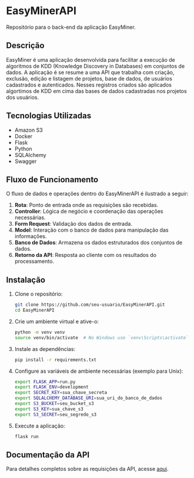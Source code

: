 # EasyMinerAPI

Repositório para o back-end da aplicação EasyMiner.

## Descrição
EasyMiner é uma aplicação desenvolvida para facilitar a execução de algoritmos de KDD (Knowledge Discovery in Databases) em conjuntos de dados.
A aplicação é se resume a uma API que trabalha com criação, exclusão, edição e listagem de projetos, base de dados, de usuários cadastrados e autenticados.
Nesses registros criados são aplicados algortimos de KDD em cima das bases de dados cadastradas nos projetos dos usuários.

## Tecnologias Utilizadas

- Amazon S3
- Docker
- Flask
- Python
- SQLAlchemy
- Swagger

## Fluxo de Funcionamento
O fluxo de dados e operações dentro do EasyMinerAPI é ilustrado a seguir:

1. **Rota**: Ponto de entrada onde as requisições são recebidas.
2. **Controller**: Lógica de negócio e coordenação das operações necessárias.
3. **Form Request**: Validação dos dados de entrada.
4. **Model**: Interação com o banco de dados para manipulação das informações.
5. **Banco de Dados**: Armazena os dados estruturados dos conjuntos de dados.
6. **Retorno da API**: Resposta ao cliente com os resultados do processamento.

## Instalação

1. Clone o repositório:
    ```sh
    git clone https://github.com/seu-usuario/EasyMinerAPI.git
    cd EasyMinerAPI
    ```

2. Crie um ambiente virtual e ative-o:
    ```sh
    python -m venv venv
    source venv/bin/activate  # No Windows use `venv\Scripts\activate`
    ```

3. Instale as dependências:
    ```sh
    pip install -r requirements.txt
    ```

4. Configure as variáveis de ambiente necessárias (exemplo para Unix):
    ```sh
   export FLASK_APP=run.py
   export FLASK_ENV=development
   export SECRET_KEY=sua_chave_secreta
   export SQLALCHEMY_DATABASE_URI=sua_uri_do_banco_de_dados
   export S3_BUCKET=seu_bucket_s3
   export S3_KEY=sua_chave_s3
   export S3_SECRET=seu_segredo_s3
    ```
   
5. Execute a aplicação:
    ```sh
    flask run
    ```

## Documentação da API

Para detalhes completos sobre as requisições da API, acesse [aqui](https://easyminerapi.fly.dev/apidocs).

